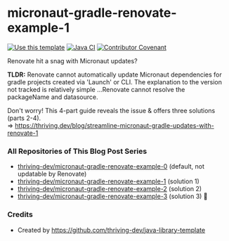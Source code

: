 # micronaut-gradle-renovate-example-1

[![Use this template](https://img.shields.io/badge/from-java--library--template-brightgreen?logo=dropbox)](https://github.com/thriving-dev/java-library-template/generate)
[![Java CI](https://github.com/thriving-dev/micronaut-gradle-renovate-example-1/actions/workflows/1.pipeline.yml/badge.svg)](https://github.com/thriving-dev/micronaut-gradle-renovate-example-1/actions/workflows/1.pipeline.yml)
[![Contributor Covenant](https://img.shields.io/badge/Contributor%20Covenant-2.1-4baaaa.svg)](CODE_OF_CONDUCT.md)

Renovate hit a snag with Micronaut updates?

**TLDR:** Renovate cannot automatically update Micronaut dependencies for gradle projects created via 'Launch' or CLI. The explanation to the version not tracked is relatively simple ...Renovate cannot resolve the packageName and datasource.

Don't worry! This 4-part guide reveals the issue & offers three solutions (parts 2-4).   
=> https://thriving.dev/blog/streamline-micronaut-gradle-updates-with-renovate-1


### All Repositories of This Blog Post Series
- [thriving-dev/micronaut-gradle-renovate-example-0](https://github.com/thriving-dev/micronaut-gradle-renovate-example-0) (default, not updatable by Renovate)
- [thriving-dev/micronaut-gradle-renovate-example-1](https://github.com/thriving-dev/micronaut-gradle-renovate-example-1) (solution 1)
- [thriving-dev/micronaut-gradle-renovate-example-2](https://github.com/thriving-dev/micronaut-gradle-renovate-example-2) (solution 2)
- [thriving-dev/micronaut-gradle-renovate-example-3](https://github.com/thriving-dev/micronaut-gradle-renovate-example-3) (solution 3) 👑

### Credits
- Created by https://github.com/thriving-dev/java-library-template
